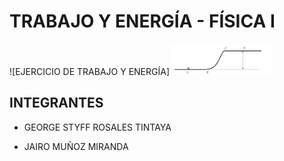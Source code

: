 # TRABAJO Y ENERGÍA - FÍSICA I
<span>![</span><span>EJERCICIO DE TRABAJO Y ENERGÍA</span><span>]</span><span><img height="50" src="https://github.com/jairmmz/physics-work-energy/blob/master/src/assets/image_work_energy.png?raw=true" alt="PHP"></span>

## INTEGRANTES

- GEORGE STYFF ROSALES TINTAYA

- JAIRO MUÑOZ MIRANDA
